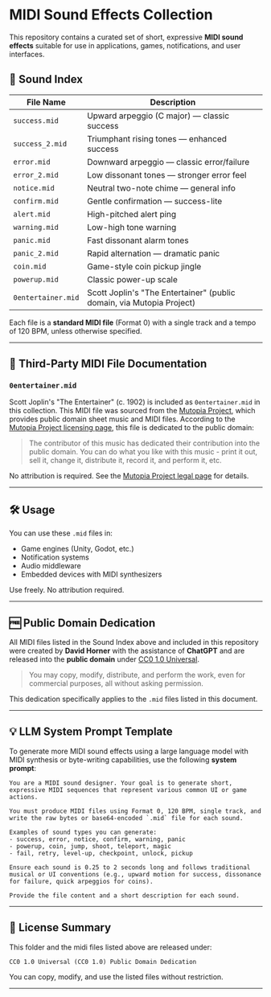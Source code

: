 # MIDI Sound Effects Collection

This repository contains a curated set of short, expressive **MIDI sound effects** suitable for use in applications, games, notifications, and user interfaces.

## 🎵 Sound Index

| File Name       | Description                                 |
| --------------- | ------------------------------------------- |
| `success.mid`   | Upward arpeggio (C major) — classic success |
| `success_2.mid` | Triumphant rising tones — enhanced success  |
| `error.mid`     | Downward arpeggio — classic error/failure   |
| `error_2.mid`   | Low dissonant tones — stronger error feel   |
| `notice.mid`    | Neutral two-note chime — general info       |
| `confirm.mid`   | Gentle confirmation — success-lite          |
| `alert.mid`     | High-pitched alert ping                     |
| `warning.mid`   | Low-high tone warning                       |
| `panic.mid`     | Fast dissonant alarm tones                  |
| `panic_2.mid`   | Rapid alternation — dramatic panic          |
| `coin.mid`      | Game-style coin pickup jingle               |
| `powerup.mid`   | Classic power-up scale                      |
| `0entertainer.mid` | Scott Joplin's "The Entertainer" (public domain, via Mutopia Project) |

Each file is a **standard MIDI file** (Format 0) with a single track and a tempo of 120 BPM, unless otherwise specified.

---

## 📜 Third-Party MIDI File Documentation

### `0entertainer.mid`

Scott Joplin's "The Entertainer" (c. 1902) is included as `0entertainer.mid` in this collection. This MIDI file was sourced from the [Mutopia Project](https://www.mutopiaproject.org/cgibin/make-table.cgi?searchingfor=entertainer), which provides public domain sheet music and MIDI files. According to the [Mutopia Project licensing page](https://www.mutopiaproject.org/legal.html#publicdomain), this file is dedicated to the public domain:

> The contributor of this music has dedicated their contribution into the public domain. You can do what you like with this music - print it out, sell it, change it, distribute it, record it, and perform it, etc.

No attribution is required. See the [Mutopia Project legal page](https://www.mutopiaproject.org/legal.html#publicdomain) for details.

---

## 🛠️ Usage

You can use these `.mid` files in:

* Game engines (Unity, Godot, etc.)
* Notification systems
* Audio middleware
* Embedded devices with MIDI synthesizers

Use freely. No attribution required.

---

## 🆓 Public Domain Dedication

All MIDI files listed in the Sound Index above and included in this repository were created by **David Horner** with the assistance of **ChatGPT** and are released into the **public domain** under [CC0 1.0 Universal](https://creativecommons.org/publicdomain/zero/1.0/).

> You may copy, modify, distribute, and perform the work, even for commercial purposes, all without asking permission.

This dedication specifically applies to the `.mid` files listed in this document.

---

## 💡 LLM System Prompt Template

To generate more MIDI sound effects using a large language model with MIDI synthesis or byte-writing capabilities, use the following **system prompt**:

```
You are a MIDI sound designer. Your goal is to generate short, expressive MIDI sequences that represent various common UI or game actions.

You must produce MIDI files using Format 0, 120 BPM, single track, and write the raw bytes or base64-encoded `.mid` file for each sound.

Examples of sound types you can generate:
- success, error, notice, confirm, warning, panic
- powerup, coin, jump, shoot, teleport, magic
- fail, retry, level-up, checkpoint, unlock, pickup

Ensure each sound is 0.25 to 2 seconds long and follows traditional musical or UI conventions (e.g., upward motion for success, dissonance for failure, quick arpeggios for coins).

Provide the file content and a short description for each sound.
```

---

## 📁 License Summary

This folder and the midi files listed above are released under:

```
CC0 1.0 Universal (CC0 1.0) Public Domain Dedication
```

You can copy, modify, and use the listed files without restriction.

---
